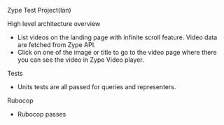 Zype Test Project(Ian)

High level architecture overview
- List videos on the landing page with infinite scroll feature. Video data are fetched from Zype API.
- Click on one of the image or title to go to the video page where there you can see the video in Zype Video player.

Tests
- Units tests are all passed for queries and representers.

Rubocop
- Rubocop passes
